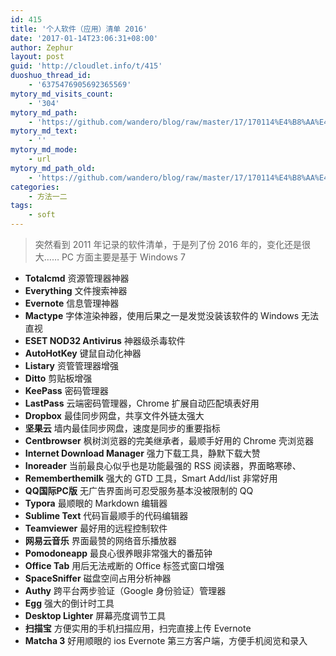```yaml
---
id: 415
title: '个人软件（应用）清单 2016'
date: '2017-01-14T23:06:31+08:00'
author: Zephur
layout: post
guid: 'http://cloudlet.info/t/415'
duoshuo_thread_id:
    - '6375476905692365569'
mytory_md_visits_count:
    - '304'
mytory_md_path:
    - 'https://github.com/wandero/blog/raw/master/17/170114%E4%B8%AA%E4%BA%BA%E8%BD%AF%E4%BB%B6%EF%BC%88%E5%BA%94%E7%94%A8%EF%BC%89%E6%B8%85%E5%8D%95%202016.md'
mytory_md_text:
    - ''
mytory_md_mode:
    - url
mytory_md_path_old:
    - 'https://github.com/wandero/blog/raw/master/17/170114%E4%B8%AA%E4%BA%BA%E8%BD%AF%E4%BB%B6%EF%BC%88%E5%BA%94%E7%94%A8%EF%BC%89%E6%B8%85%E5%8D%95%202016.md'
categories:
    - 方法一二
tags:
    - soft
---
```


> 突然看到 2011 年记录的软件清单，于是列了份 2016 年的，变化还是很大…… PC 方面主要是基于 Windows 7

<!-- more -->

- **Totalcmd** 资源管理器神器
- **Everything** 文件搜索神器
- **Evernote** 信息管理神器
- **Mactype** 字体渲染神器，使用后果之一是发觉没装该软件的 Windows 无法直视
- **ESET NOD32 Antivirus** 神器级杀毒软件
- **AutoHotKey** 键鼠自动化神器
- **Listary** 资管管理器增强
- **Ditto** 剪贴板增强
- **KeePass** 密码管理器
- **LastPass** 云端密码管理器，Chrome 扩展自动匹配填表好用
- **Dropbox** 最佳同步网盘，共享文件外链太强大
- **坚果云** 墙内最佳同步网盘，速度是同步的重要指标
- **Centbrowser** 枫树浏览器的完美继承者，最顺手好用的 Chrome 壳浏览器
- **Internet Download Manager** 强力下载工具，静默下载大赞
- **Inoreader** 当前最良心似乎也是功能最强的 RSS 阅读器，界面略寒碜、
- **Rememberthemilk** 强大的 GTD 工具，Smart Add/list 非常好用
- **QQ国际PC版** 无广告界面尚可忍受服务基本没被限制的 QQ
- **Typora** 最顺眼的 Markdown 编辑器
- **Sublime Text** 代码盲最顺手的代码编辑器
- **Teamviewer** 最好用的远程控制软件
- **网易云音乐** 界面最赞的网络音乐播放器
- **Pomodoneapp** 最良心很养眼非常强大的番茄钟
- **Office Tab** 用后无法戒断的 Office 标签式窗口增强
- **SpaceSniffer** 磁盘空间占用分析神器
- **Authy** 跨平台两步验证（Google 身份验证）管理器
- **Egg** 强大的倒计时工具
- **Desktop Lighter** 屏幕亮度调节工具
- **扫描宝** 方便实用的手机扫描应用，扫完直接上传 Evernote
- **Matcha 3** 好用顺眼的 ios Evernote 第三方客户端，方便手机阅览和录入